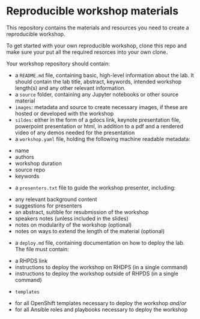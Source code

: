 # Reproducible workshop materials

This repository contains the materials and resources you need to create a reproducible workshop.

To get started with your own reproducible workshop, clone this repo and make sure your put all the required resorces into your own clone.

Your workshop repository should contain:
* a `README.md` file, containing basic, high-level information about the lab. It should contain the lab title, abstract, keywords, intended workshop length(s) and any other relevant information. 
* a `source` folder, containing any Jupyter notebooks or other source material
* `images`: metadata and source to create necessary images, if these are hosted or developed with the workshop
* `sildes`: either in the form of a gdocs link, keynote presentation file, powerpoint presentation or html, in addition to a pdf and a rendered video of any demos needed for the presentation 
* a `workshop.yaml` file, holding the following machine readable metadata:
- name
- authors
- workshop duration
- source repo
- keywords
* a `presenters.txt` file to guide the workshop presenter, including:
- any relevant background content 
- suggestions for presenters
- an abstract, suitible for resubmission of the workshop
- speakers notes (unless included in the slides)
- notes on modularity of the workshop (optional)
- notes on ways to extend the length of the material (optional)
* a `deploy.md` file, containing documentation on how to deploy the lab. The file must contain:
- a RHPDS link
- instructions to deploy the workshop on RHDPS (in a single command)
- instructions to deploy the workshop outside of RHPDS (in a single command)
* `templates` 
- for all OpenShift templates necessary to deploy the workshop _and/or_
- for all Ansible roles and playbooks necessary to deploy the workshop
